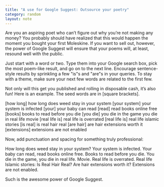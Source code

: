```yaml
---
title: "A use for Google Suggest: Outsource your poetry"
category: random
layout: note
---
```


Are you an aspiring poet who can’t figure out why you’re not making any money? You probably should have realized that this would happen the moment you bought your first Moleskine. If you want to sell out, however, the power of Google Suggest will ensure that your poems will, at least, resound well with the public.

Just start with a word or two. Type them into your Google search box, pick the most poem-like result, and go on to the next line. Encourage sentence-style results by sprinkling a few "is"s and "are"s in your queries. To stay with a theme, make sure your next few words are related to the first few.

Not only will this get you published and rolling in disposable cash, it’s also fun! Here is an example. The seed words are in \[square brackets].

  \[how long] how long does weed stay in your system
  \[your system] your system is infected
  \[your] your baby can read
  \[read] read books online free
  \[books] books to read before you die
  \[you die] you die in the game you die in real life movie
  \[real life is] real life is overrated
  \[real life is] real life islamic stories
  \[is real] is real hair real
  \[are hair] are hair extensions worth it
  \[extensions] extensions are not enabled

Now, add punctuation and spacing for something truly professional:

  How long does weed stay in your system?
  Your system is infected.
  Your baby can read, read books online free.
  Books to read before you die.
  You die in the game, you die in real life.
  Movie. Real life is overrated.
  Real life Islamic stories: Is Real Hair Real?
  Are hair extensions worth it?
  Extensions are not enabled.

Such is the awesome power of Google Suggest.
